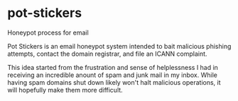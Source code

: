 # pot-stickers
Honeypot process for email


<p>Pot Stickers is an email honeypot system intended to bait malicious phishing attempts, contact the domain registrar, and file an ICANN complaint.</p>

<p>This idea started from the frustration and sense of helplessness I had in receiving an incredible anount of spam and junk mail in my inbox. While having spam domains shut down likely won't halt malicious operations, it will hopefully make them more difficult.</p>
